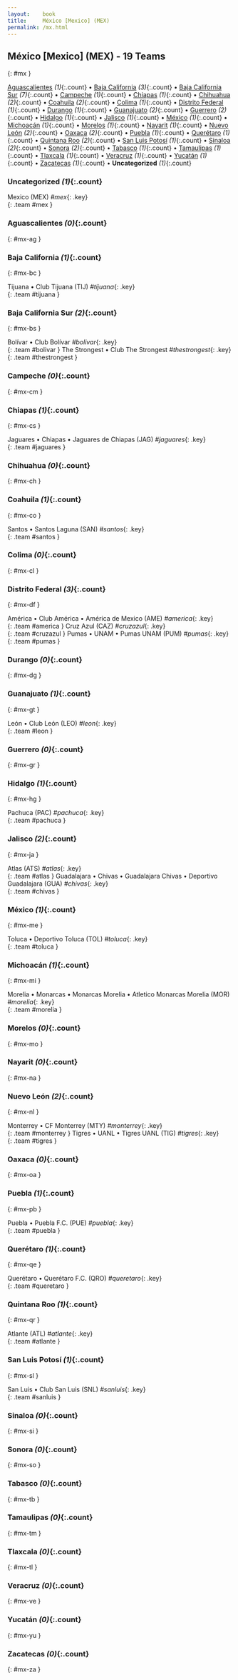 ```yaml
---
layout:    book
title:     México [Mexico] (MEX)
permalink: /mx.html
---
```


## México [Mexico] (MEX) - 19 Teams
{: #mx }


[Aguascalientes](#mx-ag) _(1)_{:.count} • [Baja California](#mx-bc) _(3)_{:.count} • [Baja California Sur](#mx-bs) _(7)_{:.count} • [Campeche](#mx-cm) _(1)_{:.count} • [Chiapas](#mx-cs) _(1)_{:.count} • [Chihuahua](#mx-ch) _(2)_{:.count} • [Coahuila](#mx-co) _(2)_{:.count} • [Colima](#mx-cl) _(1)_{:.count} • [Distrito Federal](#mx-df) _(1)_{:.count} • [Durango](#mx-dg) _(1)_{:.count} • [Guanajuato](#mx-gt) _(2)_{:.count} • [Guerrero](#mx-gr) _(2)_{:.count} • [Hidalgo](#mx-hg) _(1)_{:.count} • [Jalisco](#mx-ja) _(1)_{:.count} • [México](#mx-me) _(1)_{:.count} • [Michoacán](#mx-mi) _(1)_{:.count} • [Morelos](#mx-mo) _(1)_{:.count} • [Nayarit](#mx-na) _(1)_{:.count} • [Nuevo León](#mx-nl) _(2)_{:.count} • [Oaxaca](#mx-oa) _(2)_{:.count} • [Puebla](#mx-pb) _(1)_{:.count} • [Querétaro](#mx-qe) _(1)_{:.count} • [Quintana Roo](#mx-qr) _(2)_{:.count} • [San Luis Potosí](#mx-sl) _(1)_{:.count} • [Sinaloa](#mx-si) _(2)_{:.count} • [Sonora](#mx-so) _(2)_{:.count} • [Tabasco](#mx-tb) _(1)_{:.count} • [Tamaulipas](#mx-tm) _(1)_{:.count} • [Tlaxcala](#mx-tl) _(1)_{:.count} • [Veracruz](#mx-ve) _(1)_{:.count} • [Yucatán](#mx-yu) _(1)_{:.count} • [Zacatecas](#mx-za) _(1)_{:.count} • **Uncategorized** _(1)_{:.count}


### Uncategorized _(1)_{:.count}

Mexico  (MEX) _#mex_{: .key} <br>
{: .team #mex }



### Aguascalientes _(0)_{:.count}
{: #mx-ag }





<div class='columns3' markdown='1'>


</div>



### Baja California _(1)_{:.count}
{: #mx-bc }





<div class='columns3' markdown='1'>

Tijuana • Club Tijuana  (TIJ) _#tijuana_{: .key} <br>
{: .team #tijuana }

</div>



### Baja California Sur _(2)_{:.count}
{: #mx-bs }





<div class='columns3' markdown='1'>

Bolívar • Club Bolívar  _#bolivar_{: .key} <br>
{: .team #bolivar }
The Strongest • Club The Strongest  _#thestrongest_{: .key} <br>
{: .team #thestrongest }

</div>



### Campeche _(0)_{:.count}
{: #mx-cm }





<div class='columns3' markdown='1'>


</div>



### Chiapas _(1)_{:.count}
{: #mx-cs }





<div class='columns3' markdown='1'>

Jaguares • Chiapas • Jaguares de Chiapas  (JAG) _#jaguares_{: .key} <br>
{: .team #jaguares }

</div>



### Chihuahua _(0)_{:.count}
{: #mx-ch }





<div class='columns3' markdown='1'>


</div>



### Coahuila _(1)_{:.count}
{: #mx-co }





<div class='columns3' markdown='1'>

Santos • Santos Laguna  (SAN) _#santos_{: .key} <br>
{: .team #santos }

</div>



### Colima _(0)_{:.count}
{: #mx-cl }





<div class='columns3' markdown='1'>


</div>



### Distrito Federal _(3)_{:.count}
{: #mx-df }





<div class='columns3' markdown='1'>

América • Club América • América de Mexico  (AME) _#america_{: .key} <br>
{: .team #america }
Cruz Azul  (CAZ) _#cruzazul_{: .key} <br>
{: .team #cruzazul }
Pumas • UNAM • Pumas UNAM  (PUM) _#pumas_{: .key} <br>
{: .team #pumas }

</div>



### Durango _(0)_{:.count}
{: #mx-dg }





<div class='columns3' markdown='1'>


</div>



### Guanajuato _(1)_{:.count}
{: #mx-gt }





<div class='columns3' markdown='1'>

León • Club León  (LEO) _#leon_{: .key} <br>
{: .team #leon }

</div>



### Guerrero _(0)_{:.count}
{: #mx-gr }





<div class='columns3' markdown='1'>


</div>



### Hidalgo _(1)_{:.count}
{: #mx-hg }





<div class='columns3' markdown='1'>

Pachuca  (PAC) _#pachuca_{: .key} <br>
{: .team #pachuca }

</div>



### Jalisco _(2)_{:.count}
{: #mx-ja }





<div class='columns3' markdown='1'>

Atlas  (ATS) _#atlas_{: .key} <br>
{: .team #atlas }
Guadalajara • Chivas • Guadalajara Chivas • Deportivo Guadalajara  (GUA) _#chivas_{: .key} <br>
{: .team #chivas }

</div>



### México _(1)_{:.count}
{: #mx-me }





<div class='columns3' markdown='1'>

Toluca • Deportivo Toluca  (TOL) _#toluca_{: .key} <br>
{: .team #toluca }

</div>



### Michoacán _(1)_{:.count}
{: #mx-mi }





<div class='columns3' markdown='1'>

Morelia • Monarcas • Monarcas Morelia • Atletico Monarcas Morelia  (MOR) _#morelia_{: .key} <br>
{: .team #morelia }

</div>



### Morelos _(0)_{:.count}
{: #mx-mo }





<div class='columns3' markdown='1'>


</div>



### Nayarit _(0)_{:.count}
{: #mx-na }





<div class='columns3' markdown='1'>


</div>



### Nuevo León _(2)_{:.count}
{: #mx-nl }





<div class='columns3' markdown='1'>

Monterrey • CF Monterrey  (MTY) _#monterrey_{: .key} <br>
{: .team #monterrey }
Tigres • UANL • Tigres UANL  (TIG) _#tigres_{: .key} <br>
{: .team #tigres }

</div>



### Oaxaca _(0)_{:.count}
{: #mx-oa }





<div class='columns3' markdown='1'>


</div>



### Puebla _(1)_{:.count}
{: #mx-pb }





<div class='columns3' markdown='1'>

Puebla • Puebla F.C.  (PUE) _#puebla_{: .key} <br>
{: .team #puebla }

</div>



### Querétaro _(1)_{:.count}
{: #mx-qe }





<div class='columns3' markdown='1'>

Querétaro • Querétaro F.C.  (QRO) _#queretaro_{: .key} <br>
{: .team #queretaro }

</div>



### Quintana Roo _(1)_{:.count}
{: #mx-qr }





<div class='columns3' markdown='1'>

Atlante  (ATL) _#atlante_{: .key} <br>
{: .team #atlante }

</div>



### San Luis Potosí _(1)_{:.count}
{: #mx-sl }





<div class='columns3' markdown='1'>

San Luis • Club San Luis  (SNL) _#sanluis_{: .key} <br>
{: .team #sanluis }

</div>



### Sinaloa _(0)_{:.count}
{: #mx-si }





<div class='columns3' markdown='1'>


</div>



### Sonora _(0)_{:.count}
{: #mx-so }





<div class='columns3' markdown='1'>


</div>



### Tabasco _(0)_{:.count}
{: #mx-tb }





<div class='columns3' markdown='1'>


</div>



### Tamaulipas _(0)_{:.count}
{: #mx-tm }





<div class='columns3' markdown='1'>


</div>



### Tlaxcala _(0)_{:.count}
{: #mx-tl }





<div class='columns3' markdown='1'>


</div>



### Veracruz _(0)_{:.count}
{: #mx-ve }





<div class='columns3' markdown='1'>


</div>



### Yucatán _(0)_{:.count}
{: #mx-yu }





<div class='columns3' markdown='1'>


</div>



### Zacatecas _(0)_{:.count}
{: #mx-za }





<div class='columns3' markdown='1'>


</div>


 
